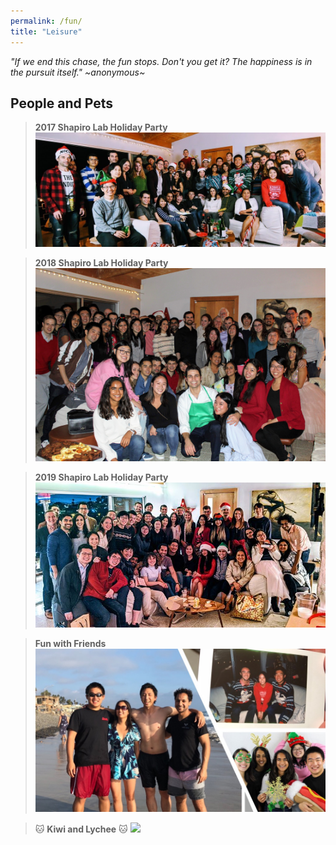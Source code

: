 ```yaml
---
permalink: /fun/
title: "Leisure"
---
```


_"If we end this chase, the fun stops. Don't you get it? The happiness is in the pursuit itself." ~anonymous~_

## People and Pets

> **2017 Shapiro Lab Holiday Party** 
> ![](/assets/images/shapiro-2017.jpg)

> **2018 Shapiro Lab Holiday Party** 
> ![](/assets/images/shapiro-2018.jpg)

> **2019 Shapiro Lab Holiday Party** 
> ![](/assets/images/shapiro-2019.jpg)


> **Fun with Friends**
> ![](/assets/images/friends.jpg)

> :cat: **Kiwi and Lychee** :cat:
> ![](/assets/images/cats.png)

